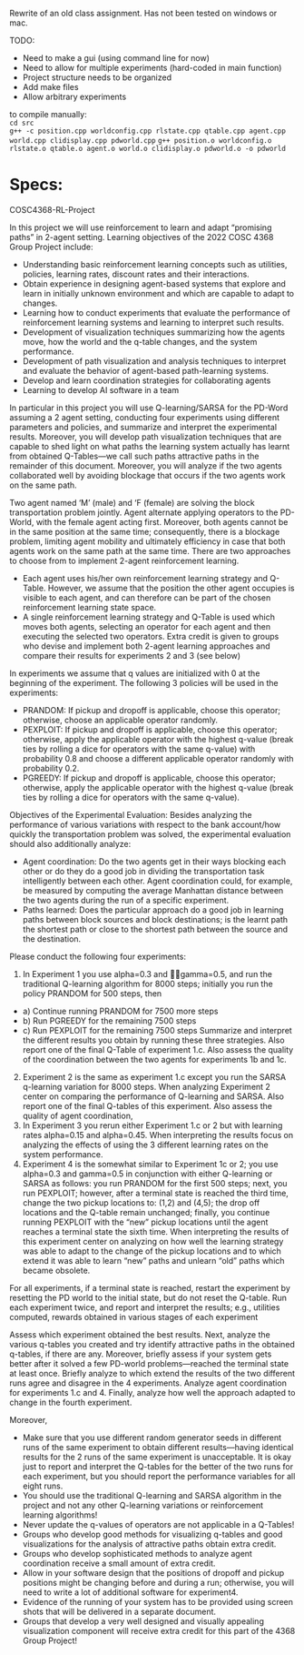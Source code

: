 Rewrite of an old class assignment. 
Has not been tested on windows or mac.

TODO:
- Need to make a gui (using command line for now)
- Need to allow for multiple experiments (hard-coded in main function)
- Project structure needs to be organized
- Add make files
- Allow arbitrary experiments

to compile manually:  
`cd src`  
`g++ -c position.cpp worldconfig.cpp rlstate.cpp qtable.cpp agent.cpp world.cpp clidisplay.cpp pdworld.cpp`
`g++ position.o worldconfig.o rlstate.o qtable.o agent.o world.o clidisplay.o pdworld.o -o pdworld`

Specs:
=============

COSC4368-RL-Project

In this project we will use reinforcement to learn and adapt “promising paths” in 2-agent setting. Learning objectives of the 2022 COSC 4368 Group Project include:
* Understanding basic reinforcement learning concepts such as utilities, policies, learning rates, discount rates and their interactions.
* Obtain experience in designing agent-based systems that explore and learn in initially unknown environment and which are capable to adapt to changes. 
*	Learning how to conduct experiments that evaluate the performance of reinforcement learning systems and learning to interpret such results. 
*	Development of visualization techniques summarizing how the agents move, how the world and the q-table changes, and the system performance. 
*	Development of path visualization and analysis techniques to interpret and evaluate the behavior of agent-based path-learning systems.
*	Develop and learn coordination strategies for collaborating agents
*	Learning to develop AI software in a team

In particular in this project you will use Q-learning/SARSA  for the PD-Word assuming a 2 agent setting, conducting four experiments using different parameters and policies, and summarize and interpret the experimental results. Moreover, you will develop path visualization techniques that are capable to shed light on what paths the learning system actually has learnt from obtained Q-Tables—we call such paths attractive paths in the remainder of this document. Moreover, you will analyze if the two agents collaborated well by avoiding blockage that occurs if the two agents work on the same path.

Two agent named ‘M’ (male) and ‘F (female) are solving the block transportation problem jointly. Agent alternate applying operators to the PD-World, with the female agent acting first. Moreover, both agents cannot be in the same position at the same time; consequently, there is a blockage problem, limiting agent mobility and ultimately efficiency in case that both agents work on the same path at the same time.  There are two approaches to choose from to implement 2-agent reinforcement learning.
- Each agent uses his/her own reinforcement learning strategy and Q-Table. However, we assume that the position the other agent occupies is visible to each agent, and can therefore can be part of the chosen reinforcement learning state space. 
- A single reinforcement learning strategy and Q-Table is used which moves both agents, selecting an operator for each agent and then executing the selected two operators.
Extra credit is given to groups who devise and implement both 2-agent learning approaches and compare their results for experiments 2 and 3 (see below) 

In experiments we assume that q values are initialized with 0 at the beginning of the experiment. The following 3 policies will be used in the experiments:

* PRANDOM: If pickup and dropoff is applicable, choose this operator; otherwise, choose an applicable operator randomly.
*	PEXPLOIT: If pickup and dropoff is applicable, choose this operator; otherwise, apply the applicable operator with the   highest q-value (break ties by rolling a dice for operators with the same q-value) with probability 0.8 and choose a different applicable operator randomly with probability 0.2. 
*	PGREEDY: If pickup and dropoff is applicable, choose this operator; otherwise, apply the applicable operator with the highest q-value (break ties by rolling a dice for operators with the same q-value).

Objectives of the Experimental Evaluation: Besides analyzing the performance of various variations with respect to the bank account/how quickly the transportation problem was solved, the experimental evaluation should also additionally analyze:
- Agent coordination: Do the two agents get in their ways blocking each other or do they do a good job in dividing the transportation task intelligently between each other. Agent coordination could, for example, be measured by computing the average Manhattan distance between the two agents during the run of a specific experiment.
- Paths learned: Does the particular approach do a good job in learning paths between block sources and block destinations; is the learnt path the shortest path or close to the shortest path between the source and the destination. 

Please conduct the following four experiments:
1.	In Experiment 1 you use alpha=0.3 and gamma=0.5, and run the traditional Q-learning algorithm for 8000 steps; initially you run the policy PRANDOM for 500 steps, then
  - a)	Continue running PRANDOM for 7500 more steps 
  - b)	Run PGREEDY for the remaining 7500 steps
  - c)	Run PEXPLOIT for the remaining 7500 steps
Summarize and interpret the different results you obtain by running these three strategies. Also report one of the final Q-Table of experiment 1.c. Also assess the quality of the coordination between the two agents for experiments 1b and 1c.
2.	Experiment 2 is the same as experiment 1.c except you run the SARSA q-learning variation for 8000 steps. When analyzing Experiment 2 center on comparing the performance of Q-learning and SARSA. Also report one of the final Q-tables of this experiment.  Also assess the quality of agent coordination, 
3.	In Experiment 3 you rerun either  Experiment 1.c or 2 but with learning rates alpha=0.15 and alpha=0.45.  When interpreting the results focus on analyzing the effects of using the 3 different learning rates on the system performance. 
4.	Experiment 4 is the somewhat similar to Experiment 1c or 2; you use alpha=0.3 and gamma=0.5 in conjunction with either Q-learning or SARSA  as follows: you run PRANDOM for the first 500 steps; next, you run PEXPLOIT; however, after a terminal state is reached the third time, change the two pickup locations to: (1,2) and (4,5); the drop off locations and the Q-table remain unchanged; finally, you continue running PEXPLOIT with the “new” pickup locations until the agent reaches a terminal state the sixth time. When interpreting the results of this experiment center on analyzing on how well the learning strategy was able to adapt to the change of the pickup locations and to which extend it was able to learn “new” paths and unlearn “old” paths which became obsolete. 

For all experiments, if a terminal state is reached, restart the experiment by resetting the PD world to the initial state, but do not reset the Q-table. Run each experiment twice, and report  and interpret the results; e.g., utilities computed, rewards obtained in various stages of each experiment

Assess which experiment obtained the best results. Next, analyze the various q-tables you created and try identify attractive paths  in the obtained q-tables, if there are any. Moreover, briefly assess if your system gets better after it solved a few PD-world problems—reached the terminal state at least once. Briefly analyze to which extend the results of the two different runs agree and disagree in the 4 experiments. Analyze agent coordination for experiments 1.c and 4. Finally, analyze how well the approach adapted to change in the fourth experiment. 

Moreover,
*	Make sure that you use different random generator seeds in different runs of the same experiment to obtain different results—having identical results for the 2 runs of the same experiment is unacceptable. It is okay just to report and interpret the Q-tables for the better of the two runs for each experiment, but you should report the performance variables for all eight runs.  
*	You should use the traditional Q-learning and SARSA algorithm in the project and not any other Q-learning variations or reinforcement learning algorithms!
*	Never update the q-values of operators are not applicable in a Q-Tables!
*	Groups who develop good methods for visualizing q-tables and good visualizations for the analysis of attractive paths obtain extra credit. 
*	Groups who develop sophisticated methods to analyze agent coordination receive a small amount of extra credit. 
*	Allow in your software design that the positions of dropoff and pickup positions might be changing before and during a run; otherwise, you will need to write a lot of additional software for experiment4.
*	Evidence of the running of your system has to be provided using screen shots that will be delivered in a separate document.  
*	Groups that develop a very well designed and visually appealing visualization component will receive extra credit for this part of the 4368 Group Project!
